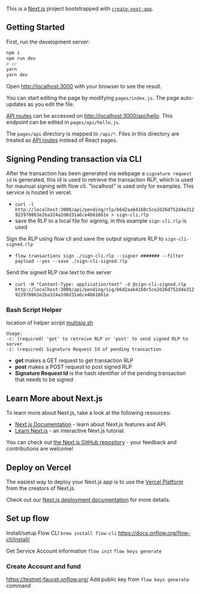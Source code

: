 This is a [Next.js](https://nextjs.org/) project bootstrapped with [`create-next-app`](https://github.com/vercel/next.js/tree/canary/packages/create-next-app).

## Getting Started

First, run the development server:

```bash
npm i
npm run dev
# or
yarn
yarn dev
```

Open [http://localhost:3000](http://localhost:3000) with your browser to see the result.

You can start editing the page by modifying `pages/index.js`. The page auto-updates as you edit the file.

[API routes](https://nextjs.org/docs/api-routes/introduction) can be accessed on [http://localhost:3000/api/hello](http://localhost:3000/api/hello). This endpoint can be edited in `pages/api/hello.js`.

The `pages/api` directory is mapped to `/api/*`. Files in this directory are treated as [API routes](https://nextjs.org/docs/api-routes/introduction) instead of React pages.

## Signing Pending transaction via CLI
After the transaction has been generated via webpage a `signature request id` is generated, this id is used to retrieve the transaction RLP, which is used for maunual signing with flow cli. "localhost" is used only for examples. This service is hosted in vercel.
 - `curl -l http://localhost:3000/api/pending/rlp/b6d2aab4160c5ce2d26d752d4a312922970863e2ba324a2d8d31a6ce4b61661e > sign-cli.rlp`
 - save the RLP to a local file for signing, in this example `sign-cli.rlp` is used

Sign the RLP using flow cli and save the output signature RLP to `sign-cli-signed.rlp`
 - `flow transactions sign ./sign-cli.rlp --signer ####### --filter payload --yes --save ./sign-cli-signed.rlp`

Send the signed RLP raw text to the server
 - `curl -H "Content-Type: application/text" -d @sign-cli-signed.rlp  http://localhost:3000/api/pending/sig/b6d2aab4160c5ce2d26d752d4a312922970863e2ba324a2d8d31a6ce4b61661e`

### Bash Script Helper
location of helper script [multisig.sh](./client/multisig.sh)
            
    Usage:
    -c: (required) 'get' to retreive RLP or 'post' to send signed RLP to server
    -i: (required) Signature Request Id of pending transaction
 - **get** makes a GET request to get transaction RLP
 - **post** makes a POST request to post signed RLP
 - **Signature Request Id** is the hash identifier of the pending transaction that needs to be signed


## Learn More about Next.js

To learn more about Next.js, take a look at the following resources:

- [Next.js Documentation](https://nextjs.org/docs) - learn about Next.js features and API.
- [Learn Next.js](https://nextjs.org/learn) - an interactive Next.js tutorial.

You can check out [the Next.js GitHub repository](https://github.com/vercel/next.js/) - your feedback and contributions are welcome!

## Deploy on Vercel

The easiest way to deploy your Next.js app is to use the [Vercel Platform](https://vercel.com/new?utm_medium=default-template&filter=next.js&utm_source=create-next-app&utm_campaign=create-next-app-readme) from the creators of Next.js.

Check out our [Next.js deployment documentation](https://nextjs.org/docs/deployment) for more details.

## Set up flow
Install/setup Flow CLI
`brew install flow-cli`
https://docs.onflow.org/flow-cli/install/

Get Service Account information
`flow init`
`flow keys generate`


### Create Account and fund
https://testnet-faucet.onflow.org/
Add public key from `flow keys generate` command
 

